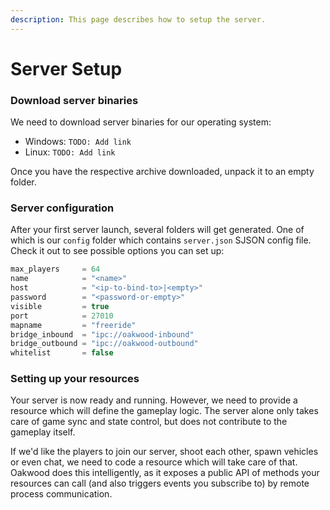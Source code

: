 ```yaml
---
description: This page describes how to setup the server.
---
```


# Server Setup

### Download server binaries

We need to download server binaries for our operating system:

* Windows: `TODO: Add link`
* Linux: `TODO: Add link`

Once you have the respective archive downloaded, unpack it to an empty folder.

### Server configuration

After your first server launch, several folders will get generated. One of which is our `config` folder which contains `server.json` SJSON config file. Check it out to see possible options you can set up:

```javascript
max_players     = 64
name            = "<name>"
host            = "<ip-to-bind-to>|<empty>"
password        = "<password-or-empty>"
visible         = true
port            = 27010
mapname         = "freeride"
bridge_inbound  = "ipc://oakwood-inbound"
bridge_outbound = "ipc://oakwood-outbound"
whitelist       = false
```

### Setting up your resources

Your server is now ready and running. However, we need to provide a resource which will define the gameplay logic. The server alone only takes care of game sync and state control, but does not contribute to the gameplay itself.

If we'd like the players to join our server, shoot each other, spawn vehicles or even chat, we need to code a resource which will take care of that. Oakwood does this intelligently, as it exposes a public API of methods your resources can call \(and also triggers events you subscribe to\) by remote process communication.
